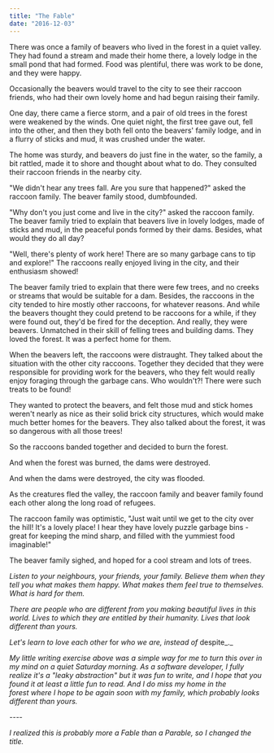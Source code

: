 ```yaml
---
title: "The Fable"
date: "2016-12-03"
---
```


There was once a family of beavers who lived in the forest in a quiet valley. They had found a stream and made their home there, a lovely lodge in the small pond that had formed. Food was plentiful, there was work to be done, and they were happy.

Occasionally the beavers would travel to the city to see their raccoon friends, who had their own lovely home and had begun raising their family.

One day, there came a fierce storm, and a pair of old trees in the forest were weakened by the winds. One quiet night, the first tree gave out, fell into the other, and then they both fell onto the beavers' family lodge, and in a flurry of sticks and mud, it was crushed under the water.

The home was sturdy, and beavers do just fine in the water, so the family, a bit rattled, made it to shore and thought about what to do. They consulted their raccoon friends in the nearby city.

"We didn't hear any trees fall. Are you sure that happened?" asked the raccoon family. The beaver family stood, dumbfounded.

"Why don't you just come and live in the city?" asked the raccoon family. The beaver family tried to explain that beavers live in lovely lodges, made of sticks and mud, in the peaceful ponds formed by their dams. Besides, what would they do all day?

"Well, there's plenty of work here! There are so many garbage cans to tip and explore!" The raccoons really enjoyed living in the city, and their enthusiasm showed!

The beaver family tried to explain that there were few trees, and no creeks or streams that would be suitable for a dam. Besides, the raccoons in the city tended to hire mostly other raccoons, for whatever reasons. And while the beavers thought they could pretend to be raccoons for a while, if they were found out, they'd be fired for the deception. And really, they were beavers. Unmatched in their skill of felling trees and building dams. They loved the forest. It was a perfect home for them.

When the beavers left, the raccoons were distraught. They talked about the situation with the other city raccoons. Together they decided that they were responsible for providing work for the beavers, who they felt would really enjoy foraging through the garbage cans. Who wouldn't?! There were such treats to be found!

They wanted to protect the beavers, and felt those mud and stick homes weren't nearly as nice as their solid brick city structures, which would make much better homes for the beavers. They also talked about the forest, it was so dangerous with all those trees!

So the raccoons banded together and decided to burn the forest.

And when the forest was burned, the dams were destroyed.

And when the dams were destroyed, the city was flooded.

As the creatures fled the valley, the raccoon family and beaver family found each other along the long road of refugees.

The raccoon family was optimistic, "Just wait until we get to the city over the hill! It's a lovely place! I hear they have lovely puzzle garbage bins - great for keeping the mind sharp, and filled with the yummiest food imaginable!"

The beaver family sighed, and hoped for a cool stream and lots of trees.

_Listen to your neighbours, your friends, your family. Believe them when they tell you what makes them happy. What makes them feel true to themselves. What is hard for them._

_There are people who are different from you making beautiful lives in this world. Lives to which they are entitled by their humanity. Lives that look different than yours._

_Let's learn to love each other_ for _who we are, instead of_ despite_._

_My little writing exercise above was a simple way for me to turn this over in my mind on a quiet Saturday morning. As a software developer, I fully realize it's a "leaky abstraction" but it was fun to write, and I hope that you found it at least a little fun to read. And I do miss my home in the forest where I hope to be again soon with my family, which probably looks different than yours._

_\----_

_I realized this is probably more a Fable than a Parable, so I changed the title._
